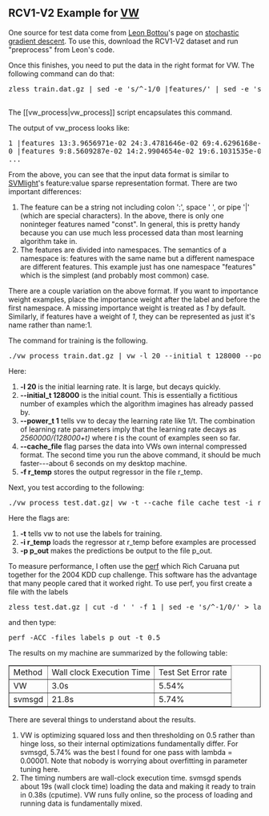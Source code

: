 <h2>RCV1-V2 Example for <a href="http://hunch.net/~vw/">VW</a></h2>
One source for test data come from <a href="http://leon.bottou.org/">Leon Bottou</a>'s page on <a href="http://leon.bottou.org/projects/sgd">stochastic gradient descent</a>.  To use this, download the RCV1-V2 dataset and run "preprocess" from Leon's code. <p>

Once this finishes, you need to put the data in the right format for VW.  The following command can do that:
<pre>
zless train.dat.gz | sed -e 's/^-1/0 |features/' | sed -e 's/^1/1 |features/' | sed -e 's/$/ const:.01/'

</pre>
The [[vw_process|vw_process]] script encapsulates this command.

The output of vw_process looks like:
<pre>
1 |features 13:3.9656971e-02 24:3.4781646e-02 69:4.6296168e-02 85:6.1853945e-02 ... const:.01
0 |features 9:8.5609287e-02 14:2.9904654e-02 19:6.1031535e-02 20:2.1757640e-02 ... const:.01
...
</pre>
From the above, you can see that the input data format is similar to <a href="http://svmlight.joachims.org/">SVMlight</a>'s feature:value sparse representation format.  There are two important differences: 
<ol>
<li>The feature can be a string not including colon ':', space ' ', or pipe '|' (which are special characters).  In the above, there is only one noninteger features named "const".  In general, this is pretty handy because you can use much less processed data than most learning algorithm take in.</li>
<li>The features are divided into namespaces.  The semantics of a namespace is: features with the same name but a different namespace are different features.  This example just has one namespace "features" which is the simplest (and probably most common) case.</li>
</ol>

There are a couple variation on the above format.  If you want to importance weight examples, place the importance weight after the label and before the first namespace.  A missing importance weight is treated as <em>1</em> by default.  Similarly, if features have a weight of <em>1</em>, they can be represented as just it's name rather than name:1.

<p>
The command for training is the following.
<pre>
./vw_process train.dat.gz | vw -l 20 --initial_t 128000 --power_t 1 --cache_file cache_train -f r_temp 
</pre>
Here: 
<ol>
<li><strong>-l 20 </strong> is the initial learning rate.  It is large, but decays quickly.</li>

<li><strong>--initial_t 128000</strong> is the initial count.  This is essentially a fictitious number of examples which the algorithm imagines has already passed by.</li>
<li><strong>--power_t 1</strong> tells vw to decay the learning rate like 1/t.  The combination of learning rate parameters imply that the learning rate decays as <em>2560000/(128000+t)</em> where <em>t</em> is the count of examples seen so far.</li>
<li><strong>--cache_file</strong> flag parses the data into VWs own internal compressed format.  The second time you run the above command, it should be much faster---about 6 seconds on my desktop machine.</li>

<li><strong>-f r_temp</strong> stores the output regressor in the file r_temp.</li>
</ol>

Next, you test according to the following:
<pre>
./vw_process test.dat.gz| vw -t --cache_file cache_test -i r_temp -p p_out
</pre>
Here the flags are:
<ol>
<li> <strong>-t</strong> tells vw to not use the labels for training.</li>

<li><strong>-i r_temp</strong> loads the regressor at r_temp before examples are processed</li>
<li> <strong>-p p_out</strong> makes the predictions be output to the file p_out.</li>
</ol>
To measure performance, I often use the <a href="http://kodiak.cs.cornell.edu/kddcup/software.html">perf</a> which Rich Caruana put together for the 2004 KDD cup challenge.  This software has the advantage that many people cared that it worked right.  To use perf, you first create a file with the labels 
<pre>
zless test.dat.gz | cut -d ' ' -f 1 | sed -e 's/^-1/0/' > labels
</pre>

and then type:
<pre>
perf -ACC -files labels p_out -t 0.5
</pre>

The results on my machine are summarized by the following table:
<table border=1>
<tr><td>Method</td><td>Wall clock Execution Time</td><td>Test Set Error rate</td></tr>
<tr><td>VW</td><td>3.0s</td><td>5.54%</td></tr>
<tr><td>svmsgd</td><td>21.8s</td><td>5.74%</td></tr>

</table>
There are several things to understand about the results.
<ol>
<li>VW is optimizing squared loss and then thresholding on 0.5 rather than hinge loss, so their internal optimizations fundamentally differ.  For svmsgd, 5.74% was the best I found for one pass with lambda = 0.00001.  Note that nobody is worrying about overfitting in parameter tuning here.</li>
<li>The timing numbers are wall-clock execution time.  svmsgd spends about 19s (wall clock time) loading the data and making it ready to train in 0.38s (cputime).  VW runs fully online, so the process of loading and running data is fundamentally mixed.</li>
</ol>
